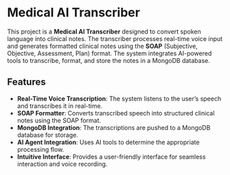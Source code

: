 # Medical AI Transcriber

This project is a **Medical AI Transcriber** designed to convert spoken language into clinical notes. The transcriber processes real-time voice input and generates formatted clinical notes using the **SOAP** (Subjective, Objective, Assessment, Plan) format. The system integrates AI-powered tools to transcribe, format, and store the notes in a MongoDB database.

## Features

- **Real-Time Voice Transcription**: The system listens to the user’s speech and transcribes it in real-time.
- **SOAP Formatter**: Converts transcribed speech into structured clinical notes using the SOAP format.
- **MongoDB Integration**: The transcriptions are pushed to a MongoDB database for storage.
- **AI Agent Integration**: Uses AI tools to determine the appropriate processing flow.
- **Intuitive Interface**: Provides a user-friendly interface for seamless interaction and voice recording.

